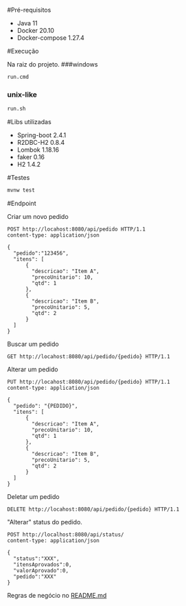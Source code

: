 #Pré-requisitos

- Java 11
- Docker 20.10
- Docker-compose 1.27.4

#Execução

Na raiz do projeto.
###windows
```bash
run.cmd
```
### unix-like
```bash
run.sh
```

#Libs utilizadas

- Spring-boot 2.4.1
- R2DBC-H2 0.8.4
- Lombok 1.18.16
- faker 0.16
- H2 1.4.2

#Testes

````bash
mvnw test
````

#Endpoint

Criar um novo pedido
```http request
POST http://locahost:8080/api/pedido HTTP/1.1
content-type: application/json

{
  "pedido":"123456",
  "itens": [
      {
        "descricao": "Item A",
        "precoUnitario": 10,
        "qtd": 1
      },
      {
        "descricao": "Item B",
        "precoUnitario": 5,
        "qtd": 2
      }
  ]
}
```

Buscar um pedido
```http request
GET http://locahost:8080/api/pedido/{pedido} HTTP/1.1
```

Alterar um pedido
```http request
PUT http://locahost:8080/api/pedido/{pedido} HTTP/1.1
content-type: application/json

{
  "pedido": "{PEDIDO}",
  "itens": [
      {
        "descricao": "Item A",
        "precoUnitario": 10,
        "qtd": 1
      },
      {
        "descricao": "Item B",
        "precoUnitario": 5,
        "qtd": 2
      }
  ]
}
```

Deletar um pedido
```http request
DELETE http://locahost:8080/api/pedido/{pedido} HTTP/1.1
```

"Alterar" status do pedido.


```http request
POST http://localhost:8080/api/status/
content-type: application/json

{
  "status":"XXX",
  "itensAprovados":0,
  "valorAprovado":0,
  "pedido":"XXX"
}
```
Regras de negócio no [README.md](README.md)